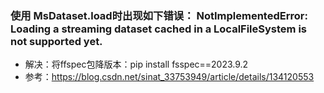 ### 使用 MsDataset.load时出现如下错误： NotImplementedError: Loading a streaming dataset cached in a LocalFileSystem is not supported yet.
- 解决：将ffspec包降版本：pip install fsspec==2023.9.2
- 参考：https://blog.csdn.net/sinat_33753949/article/details/134120553

### 